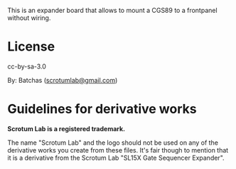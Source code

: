 This is an expander board that allows to mount a CGS89 to a frontpanel without wiring.


License
=======

cc-by-sa-3.0

By: Batchas (scrotumlab@gmail.com)

Guidelines for derivative works
===============================

**Scrotum Lab is a registered trademark.**

The name "Scrotum Lab" and the logo should not be used on any of the derivative works you create from these files.
It's fair though to mention that it is a derivative from the Scrotum Lab "SL15X Gate Sequencer Expander".
